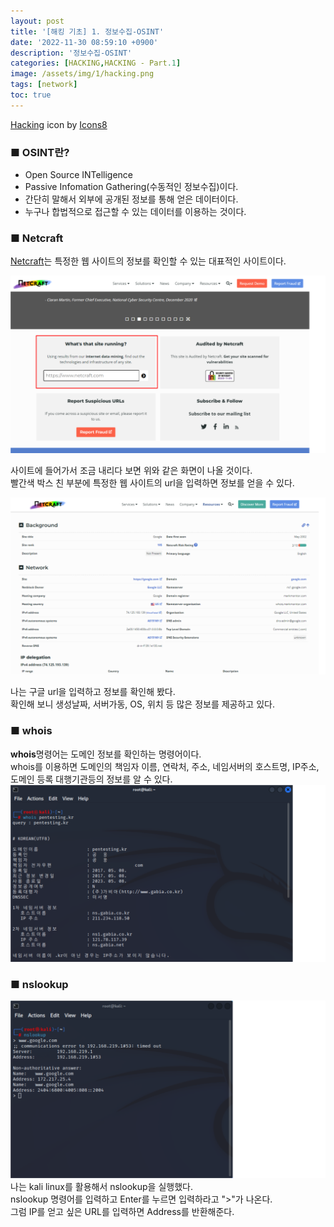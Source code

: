 ```yaml
---
layout: post
title: '[해킹 기초] 1. 정보수집-OSINT'
date: '2022-11-30 08:59:10 +0900'
description: '정보수집-OSINT'
categories: [HACKING,HACKING - Part.1]
image: /assets/img/1/hacking.png
tags: [network]
toc: true
---
```

<a text-size="1px" target="_blank" href="https://icons8.com/icon/5503/hacking">Hacking</a> icon by <a target="_blank" href="https://icons8.com">Icons8</a>

### <b>■ OSINT란?</b>
- Open Source INTelligence 
- Passive Infomation Gathering(수동적인 정보수집)이다.
- 간단히 말해서 외부에 공개된 정보를 통해 얻은 데이터이다.
- 누구나 합법적으로 접근할 수 있는 데이터를 이용하는 것이다.

### <b>■ Netcraft</b>
<a href="www.netcraft.com">Netcraft</a>는 특정한 웹 사이트의 정보를 확인할 수 있는 대표적인 사이트이다.

<img src="/assets/img/hacking/part1-2-1.png" alt="표사진"><br>

사이트에 들어가서 조금 내리다 보면 위와 같은 화면이 나올 것이다.<br>
빨간색 박스 친 부분에 특정한 웹 사이트의 url을 입력하면 정보를 얻을 수 있다.

<img src="/assets/img/hacking/part1-2-2.png" alt="표사진"><br>

나는 구글 url을 입력하고 정보를 확인해 봤다.<br>
확인해 보니 생성날짜, 서버가동, OS, 위치 등 많은 정보를 제공하고 있다.

### <b>■ whois</b>
<b>whois</b>명령어는 도메인 정보를 확인하는 명령어이다.<br>
whois를 이용하면 도메인의 책임자 이름, 연락처, 주소, 네임서버의 호스트명, IP주소, 도메인 등록 대행기관등의 정보를 알 수 있다.<br>
<img src="/assets/img/hacking/part1-2-3.png" alt="표사진"><br>


### <b>■ nslookup</b>
<img src="/assets/img/hacking/part1-2.png" alt="표사진"><br>
나는 kali linux를 활용해서 nslookup을 실행했다.<br>
nslookup 명령어를 입력하고 Enter를 누르면 입력하라고 ">"가 나온다.<br>
그럼 IP를 얻고 싶은 URL를 입력하면 Address를 반환해준다.<br>
